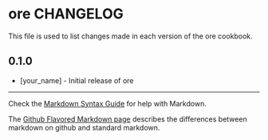 ore CHANGELOG
=============

This file is used to list changes made in each version of the ore cookbook.

0.1.0
-----
- [your_name] - Initial release of ore

- - -
Check the [Markdown Syntax Guide](http://daringfireball.net/projects/markdown/syntax) for help with Markdown.

The [Github Flavored Markdown page](http://github.github.com/github-flavored-markdown/) describes the differences between markdown on github and standard markdown.
